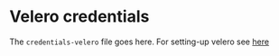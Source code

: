 # Velero credentials

The `credentials-velero` file goes here. For setting-up velero see [here](https://blog.asksven.io/posts/kubernetes-backup-to-azure-with-velero/)